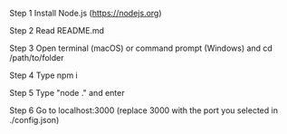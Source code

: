 Step 1
Install Node.js (https://nodejs.org)

Step 2 
Read README.md

Step 3
Open terminal (macOS) or command prompt (Windows) and cd /path/to/folder

Step 4
Type npm i

Step 5
Type "node ." and enter

Step 6
Go to localhost:3000 (replace 3000 with the port you selected in ./config.json)